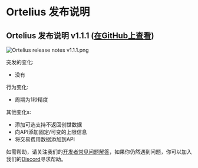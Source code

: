 # Ortelius 发布说明

## Ortelius 发布说明 v1.1.1 \([在GitHub上查看](https://github.com/ava-labs/ortelius/releases/tag/v1.1.1)\)

![Ortelius release notes v1.1.1.png](../../.gitbook/assets/Ortelius-release-notes-v1.1.1.png)

突发的变化:

* 没有

行为变化:

* 周期为1秒精度

其他变化s:

* 添加可选支持不返回创世数据
* 向API添加固定/可变的上限信息
* 将交易费用数据添加到API

如需帮助，请关注我们的[开发者常见问题解答](https://support.avalabs.org/en/collections/2618154-developer-faq)，如果你仍然遇到问题，你可以加入我们的[Discord](https://chat.avax.network)寻求帮助。
<!--stackedit_data:
eyJoaXN0b3J5IjpbLTgxOTk3NzQ3MV19
-->